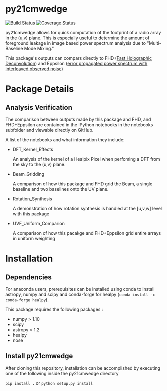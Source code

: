 # py21cmwedge

[![Build Status](https://travis-ci.org/mkolopanis/py21cmwedge.svg?branch=master)](https://travis-ci.org/mkolopanis/py21cmwedge)
[![Coverage Status](https://img.shields.io/coveralls/mkolopanis/py21cmwedge.svg?style=flat)](https://coveralls.io/r/mkolopanis/py21cmwedge)

py21cmwedge allows for quick computation of the footprint of a radio array in the (u,v) plane. This is especially useful to
determine the amount of foreground leakage in image based power spectrum analysis due to "Multi-Baseline Mode Mixing."

This package's outputs can compars directly to  FHD ([Fast Holographic Deconvolution](https://www.github.com/EorImaging/FHD))
and Eppsilon ([error propagated power spectrum with interleaved observed noise](https://github.com/EoRImaging/eppsilon))

# Package Details
## Analysis Verification
The comparison between outputs made by this package and FHD, and FHD+Eppsilon are contained in the IPython notebooks
in the notebooks subfolder and viewable directly on GitHub.

A list of the notebooks and what information they include:

* DFT_Kernel_Effects

   An analysis of the kernel of a Healpix Pixel when perfoming a DFT from the sky to the (u,v) plane.

* Beam_Gridding
   
   A comparison of how this package and FHD grid the Beam, a single baseline and two baselines onto the UV plane.
   
* Rotation_Synthesis
   
   A demonstration of how rotation synthesis is handled at the [u,v,w] level with this package

*  UVF_Uniform_Comparion

   A comparison of how this pacakge and FHD+Eppsilon grid entire arrays in uniform weighting


# Installation
## Dependencies
For anaconda users, prerequisites can be installed using conda to install astropy, numpy and scipy and conda-forge
for healpy (`conda install -c conda-forge healpy`).

This package requires the following packages :

* numpy > 1.10
* scipy
* astropy > 1.2
* healpy
* nose

## Install py21cmwedge
After cloning this repository, installation can be accomplished by executing
one of the following inside the py21cmwedge directory

`pip install .` or `python setup.py install `
